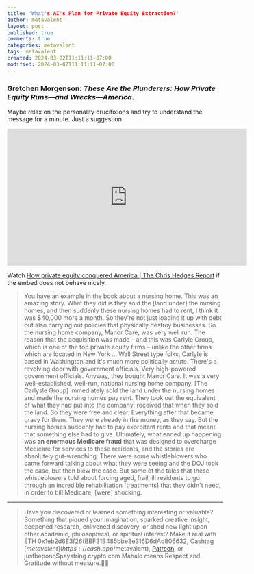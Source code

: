 ```yaml
---
title: 'What's AI's Plan for Private Equity Extraction?'
author: metavalent
layout: post
published: true
comments: true
categories: metavalent
tags: metavalent
created: 2024-03-02T11:11:11-07:00
modified: 2024-03-02T11:11:11-07:00
---
```


### Gretchen Morgenson: *These Are the Plunderers: How Private Equity Runs—and Wrecks—America*.

Maybe relax on the personality crucifixions and try to understand the message for a minute. Just a suggestion.

<!-- YouTube Player -->
<iframe id="ytplayer" type="text/html" class="center" loading="lazy" width="560" height="320" src="https://www.youtube.com/embed/shv9g-4xXww?t=34" frameborder="0"></iframe>

Watch [How private equity conquered America | The Chris Hedges Report](https://youtu.be/shv9g-4xXww?t=34) if the embed does not behave nicely.

> You have an example in the book about a nursing home. This was an amazing story. What they did is they sold the \[land under\] the nursing homes, and then suddenly these nursing homes had to rent, I think it was $40,000 more a month. So they're not just loading it up with debt but also carrying out policies that physically destroy businesses. So the nursing home company, Manor Care, was very well run. The reason that the acquisition was made &ndash; and this was Carlyle Group, which is one of the top private equity firms &ndash; unlike the other firms which are located in New York ... Wall Street type folks, Carlyle is based in Washington and it's  much more politically astute. There's a revolving door with government officials. Very high-powered government officials. Anyway, they bought Manor Care. It was a very well-established, well-run, national nursing home company. [The Carlysle Group] immediately sold the land under the nursing homes and made the nursing homes pay rent. They took out the equivalent of what they had put into the company; received that when they sold the land. So they were free and clear. Everything after that became gravy for them. They were already in the money, as they say. But the nursing homes suddenly had to pay exorbitant rents and that meant that something else had to give. Ultimately, what ended up happening was **an enormous Medicare fraud** that was designed to overcharge Medicare for services to these residents, and the stories are absolutely gut-wrenching. There were some whistleblowers who came forward talking about what they were seeing and the DOJ took the case, but then blew the case. But some of the tales that these whistleblowers told about forcing aged, frail, ill residents to go through an incredible rehabilitation \[treatments\] that they didn't need, in order to bill Medicare, \[were\] shocking. 

---
> Have you discovered or learned something interesting or valuable? Something that piqued your imagination, sparked creative insight, deepened research, enlivened discovery, or shed new light upon other academic, philosophical, or spiritual interest? Make it real with ETH 0x1eb2d6E3f26fBBF31B485bbe3e316D6dAd806632, Cashtag [$metavalent](https://cash.app/$metavalent), [Patreon](https://patreon.com/metavalent), or justbepono$paystring.crypto.com Mahalo means Respect and Gratitude without measure.🙏🏼
